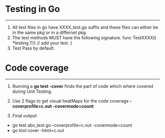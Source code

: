 
# Testing in Go 
-------------------------------------
1. All test files in go have XXXX_test.go suffix and these files can either be in the same 
   pkg or in a differnet pkg.
2. The test methods MUST have the following signature. 
    func TestXXXX(t *testing.T){
        // add your test.
    }
3. Test Pass by default.



# Code coverage 
----------------------------------
1. Running a **go test -cover** finds the part of code which where covered during Unit Testing.
2. Use 2 flags to get visual heatMaps for the code coverage **-coverprofile=c.out -covermode=count**

3. Final output: 
- go test abx_test.go -coverprofile=c.out -covermode=count 
- go tool cover -html=c.out